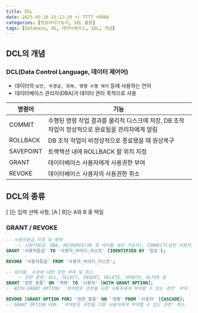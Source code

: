 ```yaml
---
title: DCL
date: 2025-05-28 15:12:10 +/-TTTT +0900
categories: [정보처리기능사, SQL 활용]
tags: [Database, db, 데이터베이스, SQL, 개념]
---
```


## DCL의 개념
### DCL(Data Control Language, 데이터 제어어)
* 데이터의 `보안, 무경설, 회복, 병행 수행 제어` 등에 사용하는 언어
* 데이터베이스 관리자(DBA)가 데이터 관리 목적으로 사용

|명령어|기능|
|------|---|
|COMMIT|수행된 명령 작업 결과를 물리적 디스크에 저장, DB 조작 작업이 정상적으로 완료됨을 관리자에게 알림|
|ROLLBACK|DB 조작 작업이 비정상적으로 종료됐을 때 원상복구|
|SAVEPOINT|트랙잭션 내에 ROLLBACK 할 위치 지정|
|GRANT|데이터베이스 사용자에게 사용권한 부여|
|REVOKE|데이터베이스 사용자의 사용권한 취소|

## DCL의 종류
[ ]는 입력 선택 사항, [A | B]는 A와 B 중 택일

### GRANT / REVOKE
```sql
-- 사용자등급 지정 및 해제
    -- 사용자등급: DBA, RESOURCE(db 및 테이블 생성 가능자), CONNECT(일반 이용자)
GRANT '사용자등급' TO '사용자_아이디_리스트' [IDENTIFIED BY '암호'];

REVOKE '사용자등급' FROM '사용자_아이디_리스트';

-- 테이블, 속성에 대한 권한 부여 및 취소
    -- 권한 종류: ALL, SELECT, INSERT, DELETE, UPDATE, ALTER 등
GRANT '권한_종류' ON '개체' TO '사용자' [WITH GRANT OPTION];
-- WITH GRANT OPTION: '부여받은 권한을 다른 사용자에게 부여할 수 있는 권한' 부여

REVOKE [GRANT OPTION FOR] '권한_종류' ON '개체' FROM '사용자' [CASCADE];
-- GRANT OPTION FOR: '부여받은 권한을 다른 사용자에게 부여할 수 있는 권한' 취소
```